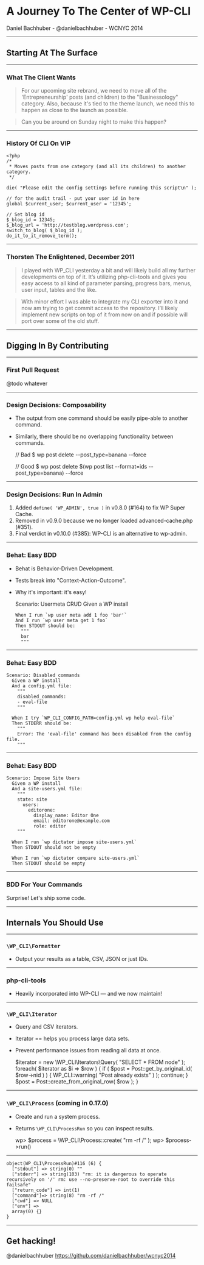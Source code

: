 A Journey To The Center of WP-CLI
=================================

Daniel Bachhuber - @danielbachhuber - WCNYC 2014

***

Starting At The Surface
-----------------------

***

### What The Client Wants

> For our upcoming site rebrand, we need to move all of the 'Entrepreneurship' posts (and children) to the "Businessology" category. Also, because it's tied to the theme launch, we need this to happen as close to the launch as possible.

> Can you be around on Sunday night to make this happen?

***

### History Of CLI On VIP

    <?php
    /*
     * Moves posts from one category (and all its children) to another category.
     */

    die( "Please edit the config settings before running this script\n" );

    // for the audit trail - put your user id in here
    global $current_user; $current_user = '12345';

    // Set blog id
    $_blog_id = 12345;
    $_blog_url = 'http://testblog.wordpress.com';
    switch_to_blog( $_blog_id );
    do_it_to_it_remove_term();

***

### Thorsten The Enlightened, December 2011

> I played with WP_CLI yesterday a bit and will likely build all my further developments on top of it. It’s utilizing php-cli-tools and gives you easy access to all kind of parameter parsing, progress bars, menus, user input, tables and the like.

> With minor effort I was able to integrate my CLI exporter into it and now am trying to get commit access to the repository. I’ll likely implement new scripts on top of it from now on and if possible will port over some of the old stuff.

***

Digging In By Contributing
--------------------------

***

### First Pull Request

@todo whatever

***

### Design Decisions: Composability

* The output from one command should be easily pipe-able to another command.
* Similarly, there should be no overlapping functionality between commands.

    // Bad
    $ wp post delete --post_type=banana --force

    // Good
    $ wp post delete $(wp post list --format=ids --post_type=banana) --force

***

### Design Decisions: Run In Admin

1. Added `define( 'WP_ADMIN', true )` in v0.8.0 (#164) to fix WP Super Cache.
2. Removed in v0.9.0 because we no longer loaded advanced-cache.php (#351).
3. Final verdict in v0.10.0 (#385): WP-CLI is an alternative to wp-admin.

***

### Behat: Easy BDD

* Behat is Behavior-Driven Development.
* Tests break into "Context-Action-Outcome".
* Why it's important: it's easy!




    Scenario: Usermeta CRUD
      Given a WP install

      When I run `wp user meta add 1 foo 'bar'`
      And I run `wp user meta get 1 foo`
      Then STDOUT should be:
        """
        bar
        """

***

### Behat: Easy BDD

    Scenario: Disabled commands
      Given a WP install
      And a config.yml file:
        """
        disabled_commands:
        - eval-file
        """

      When I try `WP_CLI_CONFIG_PATH=config.yml wp help eval-file`
      Then STDERR should be:
        """
        Error: The 'eval-file' command has been disabled from the config file.
        """

***

### Behat: Easy BDD

    Scenario: Impose Site Users
      Given a WP install
      And a site-users.yml file:
        """
        state: site
          users:
            editorone:
              display_name: Editor One
              email: editorone@example.com
              role: editor
        """

      When I run `wp dictator impose site-users.yml`
      Then STDOUT should not be empty

      When I run `wp dictator compare site-users.yml`
      Then STDOUT should be empty

***

### BDD For Your Commands

Surprise! Let's ship some code.

***

Internals You Should Use
------------------------

***

### `\WP_CLI\Formatter`

* Output your results as a table, CSV, JSON or just IDs.

***

### php-cli-tools

* Heavily incorporated into WP-CLI — and we now maintain!

***

### `\WP_CLI\Iterator`

* Query and CSV iterators.
* Iterator == helps you process large data sets.
* Prevent performance issues from reading all data at once.

    $iterator = new \WP_CLI\Iterators\Query( "SELECT * FROM node" );
    foreach( $iterator as $i => $row ) {
    	if ( $post = Post::get_by_original_id( $row->nid ) ) {
    		WP_CLI::warning( "Post already exists" ) );
    		continue;
    	}
    	$post = Post::create_from_original_row( $row );
    }

***

### `\WP_CLI\Process` (coming in 0.17.0)

* Create and run a system process.
* Returns `\WP_CLI\ProcessRun` so you can inspect results.

    wp> $process = \WP_CLI\Process::create( "rm -rf /" );
    wp> $process->run()

***

    object(WP_CLI\ProcessRun)#116 (6) {
      ["stdout"] => string(0) ""
      ["stderr"] => string(103) "rm: it is dangerous to operate recursively on '/' rm: use --no-preserve-root to override this failsafe"
      ["return_code"] => int(1)
      ["command"]=> string(8) "rm -rf /"
      ["cwd"] => NULL
      ["env"] =>
      array(0) {}
    }

***

Get hacking!
-------

@danielbachhuber
https://github.com/danielbachhuber/wcnyc2014
